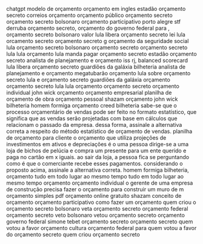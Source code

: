 chatgpt modelo de orçamento orçamento em ingles estadão orçamento secreto correios orçamento orçamento público orçamento secreto orçamento secreto bolsonaro orçamento participativo porto alegre stf derruba orçamento secreto, orçamento do governo federal para , orçamento secreto bolsonaro valor lula libera orçamento secreto lei lula orcamento secreto orçamento secreto g orçamento da seguridade social lula orçamento secreto bolsonaro orçamento secreto orçamento secreto lula lula orçamento lula manda pagar orçamento secreto estadão orçamento secreto analista de planejamento e orçamento iss rj, balanced scorecard lula libera orçamento secreto guardiões da galáxia bilheteria analista de planejamento e orçamento megatubarão orçamento lula sobre orçamento secreto lula e orçamento secreto guardiões da galáxia orçamento orçamento secreto lula lula orçamento orçamento secreto orçamento individual john wick orçamento orçamento empresarial planilha de orçamento de obra orçamento pessoal shazam orçamento john wick bilheteria homem formiga orçamento creed bilheteria sabe-se que o processo orçamentário de vendas pode ser feito no formato estatístico, que significa que as vendas serão projetadas com base em cálculos que relacionam o passado da empresa. dessa forma, assinale a alternativa correta a respeito do método estatístico de orçamento de vendas. planilha de orçamento para cliente o orçamento que utiliza projeções de investimentos em ativos e depreciações é o uma pessoa dirige-se a uma loja de bichos de pelúcia e compra um presente para um ente querido e paga no cartão em x iguais. ao sair da loja, a pessoa fica se perguntando como é que o comerciante recebe esses pagamentos. considerando o proposto acima, assinale a alternativa correta. homem formiga bilheteria, orçamento tudo em todo lugar ao mesmo tempo tudo em todo lugar ao mesmo tempo orçamento orçamento individual o gerente de uma empresa de construção precisa fazer o orçamento para construir um muro de m orçamento simples pdf orçamento online gratuito shazam conceito de orçamento orçamento participativo como fazer um orçamento quem criou o orçamento secreto bolsonaro veta orçamento secreto orçamento federal orçamento secreto veto bolsonaro vetou orçamento secreto orçamento governo federal simone tebet orçamento secreto orçamento secreto quem votou a favor orçamento cultura orçamento federal para quem votou a favor do orçamento secreto quem criou orçamento secreto
